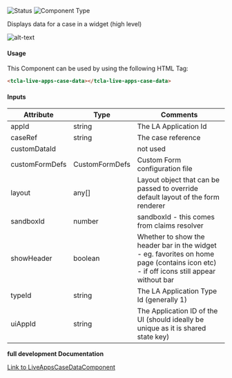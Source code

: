 
![Status][auto] ![Component Type][top] <!--Component Meta {"created_by":"JS", "reviewed_by":"JG", "last_modified_by":"JS", "comment":"init"} Component Meta -->


<p>Displays data for a case in a widget (high level)</p>

<p><img src="../live-apps-case-data.png" alt="alt-text" class="img-responsive" title="Image"></p>



#### Usage


This Component can be used by using the following HTML Tag:

```html
<tcla-live-apps-case-data></tcla-live-apps-case-data>
```

#### Inputs

Attribute | Type | Comments
--- | --- | ---
appId | string | The LA Application Id
caseRef | string | The case reference
customDataId |  | not used
customFormDefs | CustomFormDefs | Custom Form configuration file
layout | any[] | Layout object that can be passed to override default layout of the form renderer
sandboxId | number | sandboxId - this comes from claims resolver
showHeader | boolean | Whether to show the header bar in the widget - eg. favorites on home page (contains icon etc) - if off icons still appear without bar
typeId | string | The LA Application Type Id (generally 1)
uiAppId | string | The Application ID of the UI (should ideally be unique as it is shared state key)


<b>full development Documentation</b>

[Link to LiveAppsCaseDataComponent](https://tibcosoftware.github.io/TCSTK-Libdocs/libdocs/tc-liveapps-lib/components/LiveAppsCaseDataComponent.html)


[auto]: https://img.shields.io/badge/Status-auto%20generated-lightgrey.svg?style=flat "auto generated"

[manually]: https://img.shields.io/badge/Status-manually%20created-yellow.svg?style=flat "manually created"

[draft]: https://img.shields.io/badge/Status-draft-red.svg?style=flat "draft"

[review]: https://img.shields.io/badge/Status-need%20review-yellowgreen.svg?style=flat "need review"

[review done]: https://img.shields.io/badge/Status-review%20done-green.svg?style=flat "review done"

[finalized]: https://img.shields.io/badge/Status-finalized-brightgreen.svg?style=flat "finalized"

[top]: https://img.shields.io/badge/Component%20Type-Top-blue.svg?style=flat "top Component"

[major]: https://img.shields.io/badge/Component%20Type-major%20Component-blue.svg?style=flat "major Component"

[minor]: https://img.shields.io/badge/Component%20Type-minor%20Component-blue.svg?style=flat "minor Component"


